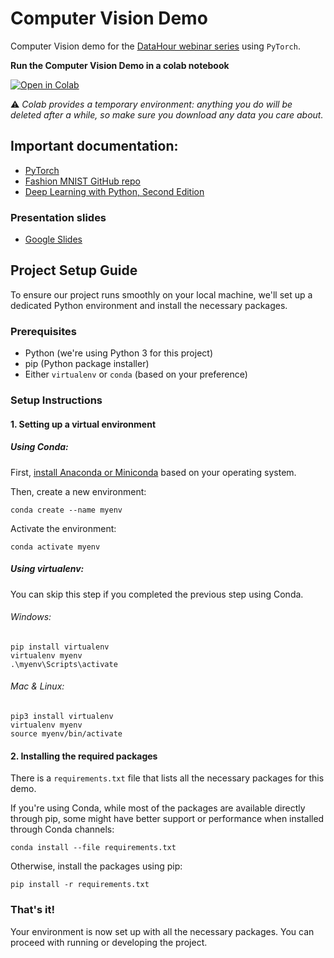 # Computer Vision Demo

Computer Vision demo for the [DataHour webinar series](https://www.analyticsvidhya.com/blog/2022/02/introducing-the-webinar-series-the-datahour/) using `PyTorch`.

**Run the Computer Vision Demo in a colab notebook**

[![Open in Colab](https://colab.research.google.com/assets/colab-badge.svg)](https://colab.research.google.com/github/murilogustineli/computer-vision-demo/blob/main/cv_demo.ipynb)

⚠ _Colab provides a temporary environment: anything you do will be deleted after a while, so make sure you download any data you care about._

## Important documentation:

- [PyTorch](https://pytorch.org/)
- [Fashion MNIST GitHub repo](https://github.com/zalandoresearch/fashion-mnist)
- [Deep Learning with Python, Second Edition](https://www.manning.com/books/deep-learning-with-python-second-edition)

### Presentation slides

- [Google Slides](https://docs.google.com/presentation/d/1dm_KjBm-qY55v8wjmrtgRgqP2azxYjkmfaKipXbDtac/edit?usp=sharing)

## Project Setup Guide

To ensure our project runs smoothly on your local machine, we'll set up a dedicated Python environment and install the necessary packages.

### Prerequisites

- Python (we're using Python 3 for this project)
- pip (Python package installer)
- Either `virtualenv` or `conda` (based on your preference)

### Setup Instructions

#### 1. Setting up a virtual environment

##### Using Conda:
First, [install Anaconda or Miniconda](https://docs.conda.io/projects/conda/en/latest/user-guide/install/index.html) based on your operating system.

Then, create a new environment:

```
conda create --name myenv
```

Activate the environment:

```
conda activate myenv
```

##### Using virtualenv:
You can skip this step if you completed the previous step using Conda.
###### Windows:
```
pip install virtualenv
virtualenv myenv
.\myenv\Scripts\activate
```

###### Mac & Linux:
```
pip3 install virtualenv
virtualenv myenv
source myenv/bin/activate
```

#### 2. Installing the required packages

There is a `requirements.txt` file that lists all the necessary packages for this demo.

If you're using Conda, while most of the packages are available directly through pip, some might have better support or performance when installed through Conda channels:

```
conda install --file requirements.txt
```

Otherwise, install the packages using pip:

```
pip install -r requirements.txt
```

### That's it!

Your environment is now set up with all the necessary packages. You can proceed with running or developing the project.
